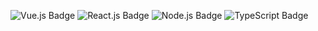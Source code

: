 ![Vue.js Badge](https://img.shields.io/badge/-Vue.js-35363A?style=flat-square&logo=Vue.js&logoColor=4FC08D)
![React.js Badge](https://img.shields.io/badge/-React-35363A?style=flat-square&logo=React&logoColor=#61DAFB)
![Node.js Badge](https://img.shields.io/badge/-Node.js-35363A?style=flat-square&logo=Node.js&logoColor=339933)
![TypeScript Badge](https://img.shields.io/badge/-TypeScript-35363A?style=flat-square&logo=TypeScript&logoColor=3178C6)
